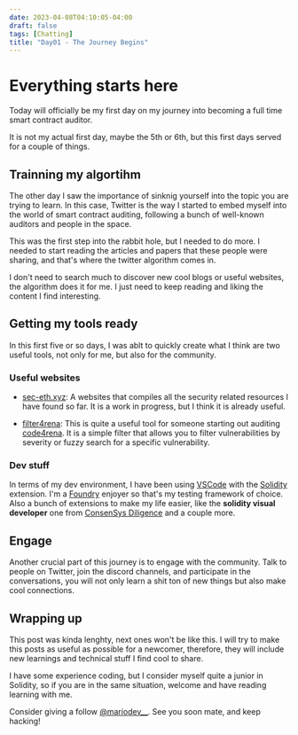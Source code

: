 ```yaml
---
date: 2023-04-08T04:10:05-04:00
draft: false
tags: [Chatting]
title: "Day01 - The Journey Begins"
---
```


# Everything starts here

Today will officially be my first day on my journey into becoming a full time smart contract auditor.

It is not my actual first day, maybe the 5th or 6th, but this first days served for a couple of things.

## Trainning my algortihm

The other day I saw the importance of sinknig yourself into the topic you are trying to learn. In this case, Twitter is the way I started to embed myself into the world of smart contract auditing, following a bunch of well-known auditors and people in the space.

This was the first step into the rabbit hole, but I needed to do more. I needed to start reading the articles and papers that these people were sharing, and that's where the twitter algorithm comes in.

I don't need to search much to discover new cool blogs or useful websites, the algorithm does it for me. I just need to keep reading and liking the content I find interesting.

## Getting my tools ready

In this first five or so days, I was ablt to quickly create what I think are two useful tools, not only for me, but also for the community.

### Useful websites

- [sec-eth.xyz](https://sec-eth.xyz): A websites that compiles all the security related resources I have found so far. It is a work in progress, but I think it is already useful.

- [filter4rena](filter4rena.vercel.app): This is quite a useful tool for someone starting out auditing [code4rena](https://code4rena.com/). It is a simple filter that allows you to filter vulnerabilities by severity or fuzzy search for a specific vulnerability.

### Dev stuff

In terms of my dev environment, I have been using [VSCode](https://code.visualstudio.com/) with the [Solidity](https://marketplace.visualstudio.com/items?itemName=JuanBlanco.solidity) extension. I'm a [Foundry](https://book.getfoundry.sh/) enjoyer so that's my testing framework of choice. Also a bunch of extensions to make my life easier, like the **solidity visual developer** one from [ConsenSys Diligence](https://consensys.net/diligence/) and a couple more.

## Engage

Another crucial part of this journey is to engage with the community. Talk to people on Twitter, join the discord channels, and participate in the conversations, you will not only learn a shit ton of new things but also make cool connections.

## Wrapping up

This post was kinda lenghty, next ones won't be like this. I will try to make this posts as useful as possible for a newcomer, therefore, they will include new learnings and technical stuff I find cool to share.

I have some experience coding, but I consider myself quite a junior in Solidity, so if you are in the same situation, welcome and have reading learning with me.

Consider giving a follow [@mariodev__](https://twitter.com/mariodev__). See you soon mate, and keep hacking!
